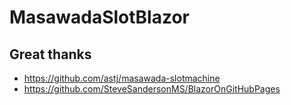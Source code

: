 # MasawadaSlotBlazor


## Great thanks

- https://github.com/astj/masawada-slotmachine
- https://github.com/SteveSandersonMS/BlazorOnGitHubPages
